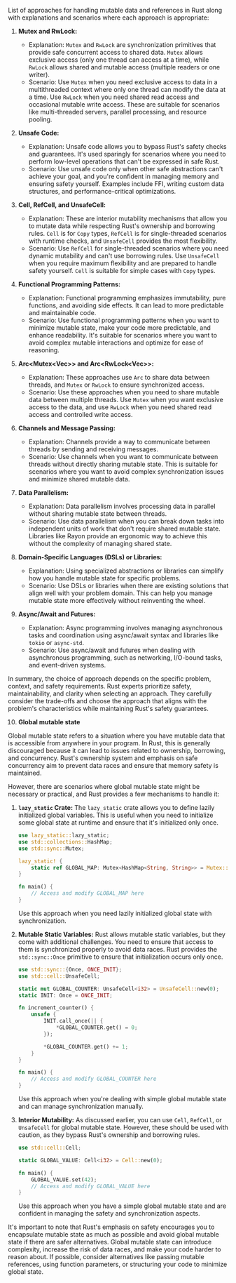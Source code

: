 List of approaches for handling mutable data and references in Rust along with explanations and scenarios where each approach is appropriate:

1. **Mutex and RwLock:**
   - Explanation: `Mutex` and `RwLock` are synchronization primitives that provide safe concurrent access to shared data. `Mutex` allows exclusive access (only one thread can access at a time), while `RwLock` allows shared and mutable access (multiple readers or one writer).
   - Scenario: Use `Mutex` when you need exclusive access to data in a multithreaded context where only one thread can modify the data at a time. Use `RwLock` when you need shared read access and occasional mutable write access. These are suitable for scenarios like multi-threaded servers, parallel processing, and resource pooling.

2. **Unsafe Code:**
   - Explanation: Unsafe code allows you to bypass Rust's safety checks and guarantees. It's used sparingly for scenarios where you need to perform low-level operations that can't be expressed in safe Rust.
   - Scenario: Use unsafe code only when other safe abstractions can't achieve your goal, and you're confident in managing memory and ensuring safety yourself. Examples include FFI, writing custom data structures, and performance-critical optimizations.

3. **Cell, RefCell, and UnsafeCell:**
   - Explanation: These are interior mutability mechanisms that allow you to mutate data while respecting Rust's ownership and borrowing rules. `Cell` is for `Copy` types, `RefCell` is for single-threaded scenarios with runtime checks, and `UnsafeCell` provides the most flexibility.
   - Scenario: Use `RefCell` for single-threaded scenarios where you need dynamic mutability and can't use borrowing rules. Use `UnsafeCell` when you require maximum flexibility and are prepared to handle safety yourself. `Cell` is suitable for simple cases with `Copy` types.

4. **Functional Programming Patterns:**
   - Explanation: Functional programming emphasizes immutability, pure functions, and avoiding side effects. It can lead to more predictable and maintainable code.
   - Scenario: Use functional programming patterns when you want to minimize mutable state, make your code more predictable, and enhance readability. It's suitable for scenarios where you want to avoid complex mutable interactions and optimize for ease of reasoning.

5. **Arc<Mutex<Vec<T>>> and Arc<RwLock<Vec<T>>>:**
   - Explanation: These approaches use `Arc` to share data between threads, and `Mutex` or `RwLock` to ensure synchronized access.
   - Scenario: Use these approaches when you need to share mutable data between multiple threads. Use `Mutex` when you want exclusive access to the data, and use `RwLock` when you need shared read access and controlled write access.

6. **Channels and Message Passing:**
   - Explanation: Channels provide a way to communicate between threads by sending and receiving messages.
   - Scenario: Use channels when you want to communicate between threads without directly sharing mutable state. This is suitable for scenarios where you want to avoid complex synchronization issues and minimize shared mutable data.

7. **Data Parallelism:**
   - Explanation: Data parallelism involves processing data in parallel without sharing mutable state between threads.
   - Scenario: Use data parallelism when you can break down tasks into independent units of work that don't require shared mutable state. Libraries like Rayon provide an ergonomic way to achieve this without the complexity of managing shared state.

8. **Domain-Specific Languages (DSLs) or Libraries:**
   - Explanation: Using specialized abstractions or libraries can simplify how you handle mutable state for specific problems.
   - Scenario: Use DSLs or libraries when there are existing solutions that align well with your problem domain. This can help you manage mutable state more effectively without reinventing the wheel.

9. **Async/Await and Futures:**
   - Explanation: Async programming involves managing asynchronous tasks and coordination using async/await syntax and libraries like `tokio` or `async-std`.
   - Scenario: Use async/await and futures when dealing with asynchronous programming, such as networking, I/O-bound tasks, and event-driven systems.

In summary, the choice of approach depends on the specific problem, context, and safety requirements. Rust experts prioritize safety, maintainability, and clarity when selecting an approach. They carefully consider the trade-offs and choose the approach that aligns with the problem's characteristics while maintaining Rust's safety guarantees.



10. **Global mutable state**

Global mutable state refers to a situation where you have mutable data that is accessible from anywhere in your program. In Rust, this is generally discouraged because it can lead to issues related to ownership, borrowing, and concurrency. Rust's ownership system and emphasis on safe concurrency aim to prevent data races and ensure that memory safety is maintained.

However, there are scenarios where global mutable state might be necessary or practical, and Rust provides a few mechanisms to handle it:

1. **`lazy_static` Crate:**
   The `lazy_static` crate allows you to define lazily initialized global variables. This is useful when you need to initialize some global state at runtime and ensure that it's initialized only once.

   ```rust
   use lazy_static::lazy_static;
   use std::collections::HashMap;
   use std::sync::Mutex;

   lazy_static! {
       static ref GLOBAL_MAP: Mutex<HashMap<String, String>> = Mutex::new(HashMap::new());
   }

   fn main() {
       // Access and modify GLOBAL_MAP here
   }
   ```

   Use this approach when you need lazily initialized global state with synchronization.

2. **Mutable Static Variables:**
   Rust allows mutable static variables, but they come with additional challenges. You need to ensure that access to them is synchronized properly to avoid data races. Rust provides the `std::sync::Once` primitive to ensure that initialization occurs only once.

   ```rust
   use std::sync::{Once, ONCE_INIT};
   use std::cell::UnsafeCell;

   static mut GLOBAL_COUNTER: UnsafeCell<i32> = UnsafeCell::new(0);
   static INIT: Once = ONCE_INIT;

   fn increment_counter() {
       unsafe {
           INIT.call_once(|| {
               *GLOBAL_COUNTER.get() = 0;
           });

           *GLOBAL_COUNTER.get() += 1;
       }
   }

   fn main() {
       // Access and modify GLOBAL_COUNTER here
   }
   ```

   Use this approach when you're dealing with simple global mutable state and can manage synchronization manually.

3. **Interior Mutability:**
   As discussed earlier, you can use `Cell`, `RefCell`, or `UnsafeCell` for global mutable state. However, these should be used with caution, as they bypass Rust's ownership and borrowing rules.

   ```rust
   use std::cell::Cell;

   static GLOBAL_VALUE: Cell<i32> = Cell::new(0);

   fn main() {
       GLOBAL_VALUE.set(42);
       // Access and modify GLOBAL_VALUE here
   }
   ```

   Use this approach when you have a simple global mutable state and are confident in managing the safety and synchronization aspects.

It's important to note that Rust's emphasis on safety encourages you to encapsulate mutable state as much as possible and avoid global mutable state if there are safer alternatives. Global mutable state can introduce complexity, increase the risk of data races, and make your code harder to reason about. If possible, consider alternatives like passing mutable references, using function parameters, or structuring your code to minimize global state.